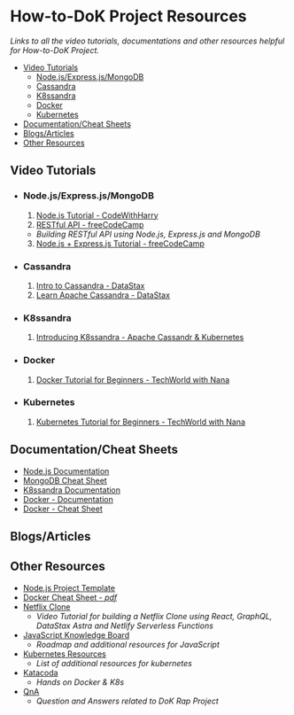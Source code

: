 # How-to-DoK Project Resources

*Links to all the video tutorials, documentations and other resources helpful for How-to-DoK Project.*

- [Video Tutorials](#video-tutorials)
    - [Node.js/Express.js/MongoDB](#nodejsexpressjsmongodb)
    - [Cassandra](#cassandra)
    - [K8ssandra](#k8ssandra)
    - [Docker](#docker)
    - [Kubernetes](#kubernetes)
- [Documentation/Cheat Sheets](#documentationcheat-sheets)  
- [Blogs/Articles](#blogsarticles) 
- [Other Resources](#other-resources)

## Video Tutorials

- ### Node.js/Express.js/MongoDB

    1. [Node.js Tutorial - CodeWithHarry](https://youtu.be/BLl32FvcdVM) 
    2. [RESTful API - freeCodeCamp](https://m.youtube.com/watch?v=o3ka5fYysBM) 
    - *Building RESTful API using Node.js, Express.js and MongoDB*
    3. [Node.js + Express.js Tutorial - freeCodeCamp](https://youtu.be/Oe421EPjeBE)
    
- ### Cassandra

    1. [Intro to Cassandra - DataStax](https://youtube.com/playlist?list=PL2g2h-wyI4SqCdxdiyi8enEyWvACcUa9R)
    2. [Learn Apache Cassandra - DataStax](https://youtube.com/playlist?list=PL2g2h-wyI4SqzmsHQZaYcK9uDmPuihPz2)

- ### K8ssandra

    1. [Introducing K8ssandra - Apache Cassandr & Kubernetes](https://youtu.be/pvzr75ZYwLE)

- ### Docker

    1. [Docker Tutorial for Beginners - TechWorld with Nana](https://youtu.be/3c-iBn73dDE)
    
- ### Kubernetes

    1. [Kubernetes Tutorial for Beginners - TechWorld with Nana](https://www.youtube.com/watch?v=X48VuDVv0do&t=803s)

## Documentation/Cheat Sheets

- [Node.js Documentation](https://nodejs.org/en/docs/guides/)
- [MongoDB Cheat Sheet](https://www.mongodb.com/developer/quickstart/cheat-sheet/)
- [K8ssandra Documentation](https://docs.k8ssandra.io/)
- [Docker - Documentation](https://docs.docker.com/)
- [Docker - Cheat Sheet](https://github.com/wsargent/docker-cheat-sheet) 

## Blogs/Articles


## Other Resources

- [Node.js Project Template](https://github.com/kaiwalyakoparkar/node-js-project-template)
- [Docker Cheat Sheet - *pdf*](https://www.docker.com/sites/default/files/d8/2019-09/docker-cheat-sheet.pdf)
- [Netflix Clone](https://www.youtube.com/watch?v=g8COh40v2jU)
    - *Video Tutorial for building a Netflix Clone using React, GraphQL, DataStax Astra and Netlify Serverless Functions*
- [JavaScript Knowledge Board](https://drive.google.com/file/d/1-3ASYNrdh6mlBtU2cL-LFepuCu4GFVji/view?usp=sharing) 
    - *Roadmap and additional resources for JavaScript*
- [Kubernetes Resources](https://gist.github.com/dims/bb219a4a8d9cb88dc2a2dc1f11a537c6)
    - *List of additional resources for kubernetes*
- [Katacoda](https://www.katacoda.com)
    - *Hands on Docker & K8s*
- [QnA](https://www.notion.so/Questions-Deepanshu-Goel-3b111a11946b47c7a72629108b9986f2)
    - *Question and Answers related to DoK Rap Project*
